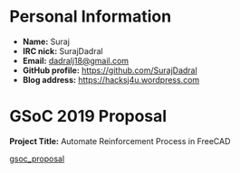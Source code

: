 # Personal Information

-   **Name:** Suraj
-   **IRC nick:** SurajDadral
-   **Email:** dadralj18@gmail.com
-   **GitHub profile:** <https://github.com/SurajDadral>
-   **Blog address:** <https://hacksj4u.wordpress.com>

# GSoC 2019 Proposal

**Project Title:** Automate Reinforcement Process in FreeCAD

[gsoc_proposal](gsoc_proposal.md)
